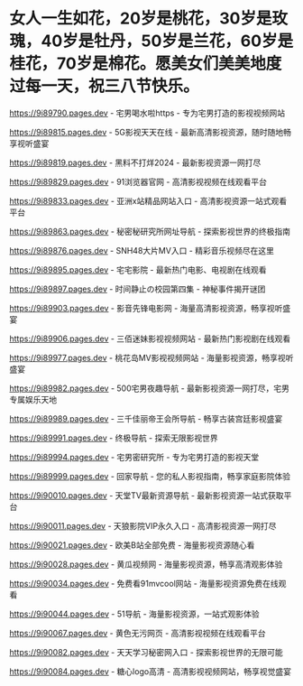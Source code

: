 # 女人一生如花，20岁是桃花，30岁是玫瑰，40岁是牡丹，50岁是兰花，60岁是桂花，70岁是棉花。愿美女们美美地度过每一天，祝三八节快乐。

https://9i89790.pages.dev - 宅男喝水啦https - 专为宅男打造的影视视频网站

https://9i89815.pages.dev - 5G影视天天在线 - 最新高清影视资源，随时随地畅享视听盛宴

https://9i89819.pages.dev - 黑料不打烊2024 - 最新影视资源一网打尽

https://9i89829.pages.dev - 91浏览器官网 - 高清影视视频在线观看平台

https://9i89833.pages.dev - 亚洲x站精品网站入口 - 高清影视资源一站式观看平台

https://9i89863.pages.dev - 秘密秘研究所网址导航 - 探索影视世界的终极指南

https://9i89876.pages.dev - SNH48大片MV入口 - 精彩音乐视频尽在这里

https://9i89895.pages.dev - 宅宅影院 - 最新热门电影、电视剧在线观看

https://9i89897.pages.dev - 时间静止の校园第四集 - 神秘事件揭开谜团

https://9i89903.pages.dev - 影音先锋电影网 - 海量高清影视资源，畅享视听盛宴

https://9i89906.pages.dev - 三佰迷妹影视视频网站 - 最新热门影视剧在线观看

https://9i89977.pages.dev - 桃花岛MV影视视频网站 - 海量影视资源，畅享视听盛宴

https://9i89982.pages.dev - 500宅男夜趣导航 - 最新影视资源一网打尽，宅男专属娱乐天地

https://9i89989.pages.dev - 三千佳丽帝王会所导航 - 畅享古装宫廷影视盛宴

https://9i89991.pages.dev - 终极导航 - 探索无限影视世界

https://9i89994.pages.dev - 宅男密研究所 - 专为宅男打造的影视天堂

https://9i89999.pages.dev - 回家导航 - 您的私人影视指南，畅享家庭影院体验

https://9i90010.pages.dev - 天堂TV最新资源导航 - 最新影视资源一站式获取平台

https://9i90011.pages.dev - 天狼影院VIP永久入口 - 高清影视资源一网打尽

https://9i90021.pages.dev - 欧美B站全部免费 - 海量影视资源随心看

https://9i90028.pages.dev - 黄瓜视频网 - 海量影视资源，畅享高清观影体验

https://9i90034.pages.dev - 免费看91mvcool网站 - 海量影视资源免费在线观看

https://9i90044.pages.dev - 51导航 - 海量影视资源，一站式观影体验

https://9i90067.pages.dev - 黄色无污网页 - 高清影视视频在线观看平台

https://9i90082.pages.dev - 天天学习秘密网入口 - 探索影视世界的无限可能

https://9i90084.pages.dev - 糖心logo高清 - 高清影视视频网站，畅享视觉盛宴
